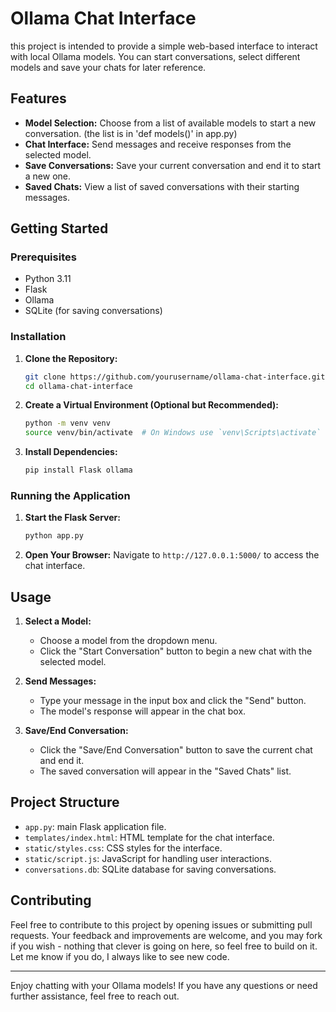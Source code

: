 # Ollama Chat Interface

this project is intended to provide a simple web-based interface to interact with local Ollama models. You can start conversations, select different models and save your chats for later reference.

## Features

- **Model Selection:** Choose from a list of available models to start a new conversation. (the list is in 'def models()' in app.py)
- **Chat Interface:** Send messages and receive responses from the selected model.
- **Save Conversations:** Save your current conversation and end it to start a new one.
- **Saved Chats:** View a list of saved conversations with their starting messages.

## Getting Started

### Prerequisites

- Python 3.11
- Flask
- Ollama
- SQLite (for saving conversations)

### Installation

1. **Clone the Repository:**
   ```sh
   git clone https://github.com/yourusername/ollama-chat-interface.git
   cd ollama-chat-interface
   ```

2. **Create a Virtual Environment (Optional but Recommended):**
   ```sh
   python -m venv venv
   source venv/bin/activate  # On Windows use `venv\Scripts\activate`
   ```

3. **Install Dependencies:**
   ```sh
   pip install Flask ollama
   ```

### Running the Application

1. **Start the Flask Server:**
   ```sh
   python app.py
   ```

2. **Open Your Browser:**
   Navigate to `http://127.0.0.1:5000/` to access the chat interface.

## Usage

1. **Select a Model:**
   - Choose a model from the dropdown menu.
   - Click the "Start Conversation" button to begin a new chat with the selected model.

2. **Send Messages:**
   - Type your message in the input box and click the "Send" button.
   - The model's response will appear in the chat box.

3. **Save/End Conversation:**
   - Click the "Save/End Conversation" button to save the current chat and end it.
   - The saved conversation will appear in the "Saved Chats" list.

## Project Structure

- `app.py`:  main Flask application file.
- `templates/index.html`: HTML template for the chat interface.
- `static/styles.css`: CSS styles for the interface.
- `static/script.js`: JavaScript for handling user interactions.
- `conversations.db`: SQLite database for saving conversations.

## Contributing

Feel free to contribute to this project by opening issues or submitting pull requests. Your feedback and improvements are welcome, and you may fork if you wish - nothing that clever is going on here, so feel free to build on it. Let me know if you do, I always like to see new code.


---

Enjoy chatting with your Ollama models! If you have any questions or need further assistance, feel free to reach out.




